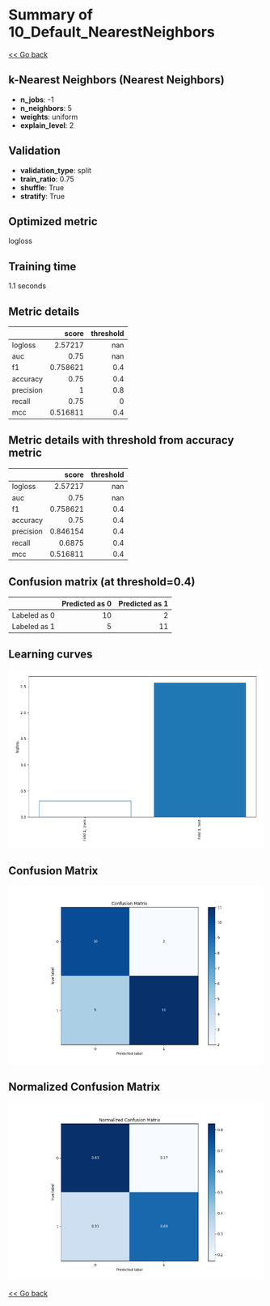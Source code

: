 # Summary of 10_Default_NearestNeighbors

[<< Go back](../README.md)


## k-Nearest Neighbors (Nearest Neighbors)
- **n_jobs**: -1
- **n_neighbors**: 5
- **weights**: uniform
- **explain_level**: 2

## Validation
 - **validation_type**: split
 - **train_ratio**: 0.75
 - **shuffle**: True
 - **stratify**: True

## Optimized metric
logloss

## Training time

1.1 seconds

## Metric details
|           |    score |   threshold |
|:----------|---------:|------------:|
| logloss   | 2.57217  |       nan   |
| auc       | 0.75     |       nan   |
| f1        | 0.758621 |         0.4 |
| accuracy  | 0.75     |         0.4 |
| precision | 1        |         0.8 |
| recall    | 0.75     |         0   |
| mcc       | 0.516811 |         0.4 |


## Metric details with threshold from accuracy metric
|           |    score |   threshold |
|:----------|---------:|------------:|
| logloss   | 2.57217  |       nan   |
| auc       | 0.75     |       nan   |
| f1        | 0.758621 |         0.4 |
| accuracy  | 0.75     |         0.4 |
| precision | 0.846154 |         0.4 |
| recall    | 0.6875   |         0.4 |
| mcc       | 0.516811 |         0.4 |


## Confusion matrix (at threshold=0.4)
|              |   Predicted as 0 |   Predicted as 1 |
|:-------------|-----------------:|-----------------:|
| Labeled as 0 |               10 |                2 |
| Labeled as 1 |                5 |               11 |

## Learning curves
![Learning curves](learning_curves.png)
## Confusion Matrix

![Confusion Matrix](confusion_matrix.png)


## Normalized Confusion Matrix

![Normalized Confusion Matrix](confusion_matrix_normalized.png)



[<< Go back](../README.md)
